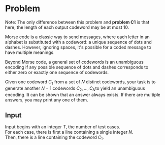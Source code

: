 # Problem

Note: The only difference between this problem and **problem C1** is that here, the length of each output codeword may be at most $10$.

Morse code is a classic way to send messages, where each letter in an alphabet is substituted with a codeword: a unique sequence of dots and dashes. However, ignoring spaces, it's possible for a coded message to have multiple meanings.

Beyond Morse code, a general set of codewords is an unambiguous encoding if any possible sequence of dots and dashes corresponds to either zero or exactly one sequence of codewords.

Given one codeword $C_1$​ from a set of $N$ distinct codewords, your task is to generate another $N - 1$ codewords $C_2, \dots , C_N$​ to yield an unambiguous encoding. It can be shown that an answer always exists. If there are multiple answers, you may print any one of them.

## Input

Input begins with an integer $T$, the number of test cases.  
For each case, there is first a line containing a single integer $N$.  
Then, there is a line containing the codeword $C_1$​.
